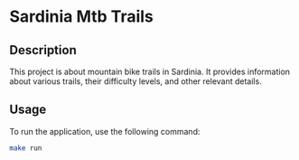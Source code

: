 # Sardinia Mtb Trails

## Description

This project is about mountain bike trails in Sardinia. It provides information about various trails, their difficulty levels, and other relevant details.

## Usage

To run the application, use the following command:

```bash
make run
```
